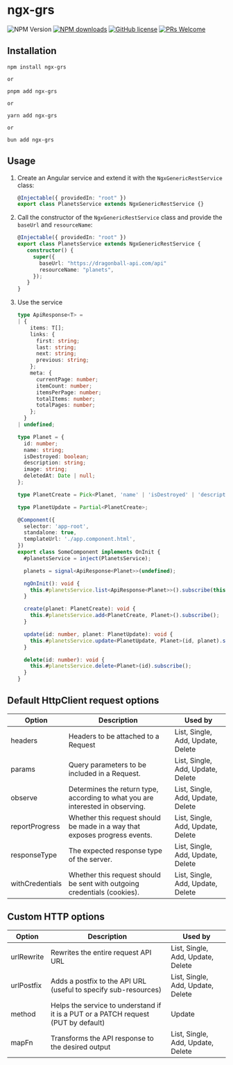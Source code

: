 # ngx-grs

![NPM Version](https://img.shields.io/npm/v/ngx-grs)
[![NPM downloads](https://img.shields.io/npm/dt/ngx-grs.svg?style=flat-square)](https://www.npmjs.com/package/ngx-grs)
[![GitHub license](https://img.shields.io/badge/license-MIT-blue.svg)](https://github.com/juanmesa2097/ngx-grs/blob/master/LICENSE)
[![PRs Welcome](https://img.shields.io/badge/PRs-welcome-brightgreen.svg)](https://github.com/juanmesa2097/ngx-grs/blob/master/CONTRIBUTING.md)

## Installation

```consola
npm install ngx-grs

or

pnpm add ngx-grs

or 

yarn add ngx-grs

or 

bun add ngx-grs
```

## Usage

1. Create an Angular service and extend it with the `NgxGenericRestService` class:

   ```ts
   @Injectable({ providedIn: "root" })
   export class PlanetsService extends NgxGenericRestService {}
   ```

2. Call the constructor of the `NgxGenericRestService` class and provide the `baseUrl` and `resourceName`:

   ```ts
   @Injectable({ providedIn: "root" })
   export class PlanetsService extends NgxGenericRestService {
      constructor() {
        super({
          baseUrl: "https://dragonball-api.com/api"
          resourceName: "planets",
        });       
      }
   }
   ```

3. Use the service

    ```ts
    type ApiResponse<T> =
    | {
        items: T[];
        links: {
          first: string;
          last: string;
          next: string;
          previous: string;
        };
        meta: {
          currentPage: number;
          itemCount: number;
          itemsPerPage: number;
          totalItems: number;
          totalPages: number;
        };
      }
    | undefined;

    type Planet = {
      id: number;
      name: string;
      isDestroyed: boolean;
      description: string;
      image: string;
      deletedAt: Date | null;
    };

    type PlanetCreate = Pick<Planet, 'name' | 'isDestroyed' | 'description' | 'image'>;

    type PlanetUpdate = Partial<PlanetCreate>;

    @Component({
      selector: 'app-root',
      standalone: true,
      templateUrl: './app.component.html',
    })
    export class SomeComponent implements OnInit {
      #planetsService = inject(PlanetsService);

      planets = signal<ApiResponse<Planet>>(undefined);

      ngOnInit(): void {
        this.#planetsService.list<ApiResponse<Planet>>().subscribe(this.planets.set);
      }

      create(planet: PlanetCreate): void {
        this.#planetsService.add<PlanetCreate, Planet>().subscribe();
      }

      update(id: number, planet: PlanetUpdate): void {      
        this.#planetsService.update<PlanetUpdate, Planet>(id, planet).subscribe();
      }

      delete(id: number): void {
        this.#planetsService.delete<Planet>(id).subscribe();
      }
    }
    ```

## Default HttpClient request options

| Option          | Description                                                                    | Used by                           |
| --------------- | ------------------------------------------------------------------------------ | --------------------------------- |
| headers         | Headers to be attached to a Request                                            | List, Single, Add, Update, Delete |
| params          | Query parameters to be included in a Request.                                  | List, Single, Add, Update, Delete |
| observe         | Determines the return type, according to what you are interested in observing. | List, Single, Add, Update, Delete |
| reportProgress  | Whether this request should be made in a way that exposes progress events.     | List, Single, Add, Update, Delete |
| responseType    | The expected response type of the server.                                      | List, Single, Add, Update, Delete |
| withCredentials | Whether this request should be sent with outgoing credentials (cookies).       | List, Single, Add, Update, Delete |

## Custom HTTP options

| Option     | Description                                                                        | Used by                           |
| ---------- | ---------------------------------------------------------------------------------- | --------------------------------- |
| urlRewrite | Rewrites the entire request API URL                                                | List, Single, Add, Update, Delete |
| urlPostfix | Adds a postfix to the API URL (useful to specify sub-resources)                    | List, Single, Add, Update, Delete |
| method     | Helps the service to understand if it is a PUT or a PATCH request (PUT by default) | Update                            |
| mapFn      | Transforms the API response to the desired output                                  | List, Single, Add, Update, Delete |
